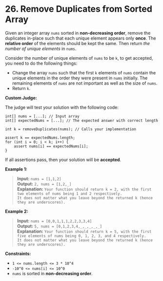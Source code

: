 # 26. Remove Duplicates from Sorted Array

Given an integer array `nums` sorted in **non-decreasing order**, remove the duplicates in-place such that each unique element appears only **once**. The **relative order** of the elements should be kept the same. Then return *the number of unique elements* in `nums`.

Consider the number of unique elements of `nums` to be `k`, to get accepted, you need to do the following things:

- Change the array `nums` such that the first `k` elements of `nums` contain the unique elements in the order they were present in `nums` initially. The remaining elements of `nums` are not important as well as the size of `nums`.
- Return `k`.

**Custom Judge:**

The judge will test your solution with the following code:

```
int[] nums = [...]; // Input array
int[] expectedNums = [...]; // The expected answer with correct length

int k = removeDuplicates(nums); // Calls your implementation

assert k == expectedNums.length;
for (int i = 0; i < k; i++) {
    assert nums[i] == expectedNums[i];
}
```

If all assertions pass, then your solution will be **accepted**.

**Example 1:**

> **Input:** `nums = [1,1,2]` \
**Output:** `2, nums = [1,2,_]` \
**Explanation:** `Your function should return k = 2, with the first two elements of nums being 1 and 2 respectively.` \
`It does not matter what you leave beyond the returned k (hence they are underscores).`

**Example 2:**

> **Input:** `nums = [0,0,1,1,1,2,2,3,3,4]` \
**Output:** `5, nums = [0,1,2,3,4,_,_,_,_,_]` \
**Explanation:** `Your function should return k = 5, with the first five elements of nums being 0, 1, 2, 3, and 4 respectively.` \
`It does not matter what you leave beyond the returned k (hence they are underscores).`

**Constraints:**

- `1 <= nums.length <= 3 * 10^4`
- `-10^0 <= nums[i] <= 10^0`
- `nums` is sorted in **non-decreasing order**.
